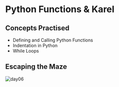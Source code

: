 # Python Functions & Karel
## Concepts Practised
- Defining and Calling Python Functions
- Indentation in Python
- While Loops
## Escaping the Maze
![day06](https://user-images.githubusercontent.com/98851253/154312745-8abc5397-27b7-4a1d-b29c-3a1527280868.gif)

